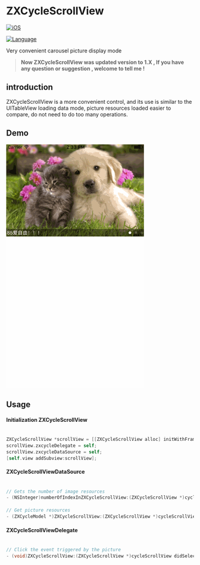 ZXCycleScrollView
=================

[![iOS](https://img.shields.io/badge/iOS-ZXCycleScrollView-brightgreen.svg)](https://github.com/HLzhongxiao)

[![Language](https://img.shields.io/badge/Language-Objective--C-brightgreen.svg)](https://github.com/HLzhongxiao)

Very convenient carousel picture display mode

> **Now ZXCycleScrollView was updated version to 1.X , If you have any question or suggestion , welcome to 
tell me !**

## introduction

ZXCycleScrollView is a more convenient control, and its use is similar to the UITableView loading data mode, picture resources loaded easier to compare, do not need to do too many operations.

## Demo
![DeoGif](Resources/DeoGif.gif)

## Usage

#### Initialization ZXCycleScrollView

```Objective-C

ZXCycleScrollView *scrollView = [[ZXCycleScrollView alloc] initWithFrame:CGRectMake(0, 0, self.view.frame.size.width, 300)];
scrollView.zxcycleDelegate = self;
scrollView.zxcycleDataSource = self;
[self.view addSubview:scrollView];

```

#### ZXCycleScrollViewDataSource

```Objective-C

// Gets the number of image resources
- (NSInteger)numberOfIndexInZXCycleScrollView:(ZXCycleScrollView *)cycleScrollView;

// Get picture resources
- (ZXCycleModel *)ZXCycleScrollView:(ZXCycleScrollView *)cycleScrollView provideCycleModel:(ZXCycleModel *)cycleModel zxcycleModelForIndex:(NSInteger)index;

```

#### ZXCycleScrollViewDelegate

```Objective-C

// Click the event triggered by the picture
- (void)ZXCycleScrollView:(ZXCycleScrollView *)cycleScrollView didSelectIndex:(NSInteger)index andSelectModel:(ZXCycleModel *)cycleModel;

```

